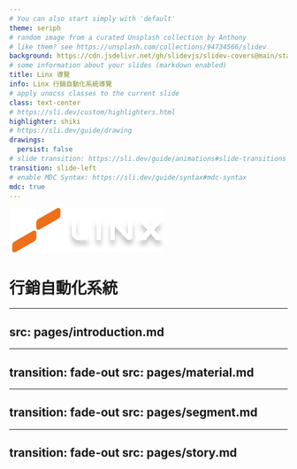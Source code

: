 ```yaml
---
# You can also start simply with 'default'
theme: seriph
# random image from a curated Unsplash collection by Anthony
# like them? see https://unsplash.com/collections/94734566/slidev
background: https://cdn.jsdelivr.net/gh/slidevjs/slidev-covers@main/static/6terqWC_KCk.webp
# some information about your slides (markdown enabled)
title: Linx 導覽
info: Linx 行銷自動化系統導覽
# apply unocss classes to the current slide
class: text-center
# https://sli.dev/custom/highlighters.html
highlighter: shiki
# https://sli.dev/guide/drawing
drawings:
  persist: false
# slide transition: https://sli.dev/guide/animations#slide-transitions
transition: slide-left
# enable MDC Syntax: https://sli.dev/guide/syntax#mdc-syntax
mdc: true
---
```


<div class="flex flex-col justify-center items-center w-full relative">
  <img class="w-[180px] mb-4" src="images/logo.svg"/>
  <h1>行銷自動化系統</h1>
</div>

---
src: pages/introduction.md
---

---
transition: fade-out
src: pages/material.md
---

---
transition: fade-out
src: pages/segment.md
---

---
transition: fade-out
src: pages/story.md
---

<style>
@import "./styles.css";
</style>
